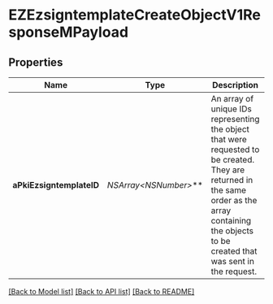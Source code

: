 # EZEzsigntemplateCreateObjectV1ResponseMPayload

## Properties
Name | Type | Description | Notes
------------ | ------------- | ------------- | -------------
**aPkiEzsigntemplateID** | **NSArray&lt;NSNumber*&gt;*** | An array of unique IDs representing the object that were requested to be created.  They are returned in the same order as the array containing the objects to be created that was sent in the request. | 

[[Back to Model list]](../README.md#documentation-for-models) [[Back to API list]](../README.md#documentation-for-api-endpoints) [[Back to README]](../README.md)


